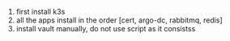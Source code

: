 1. first install k3s
2. all the apps install in the order [cert, argo-dc, rabbitmq, redis]
3. install vault manually, do not use script as it consistss